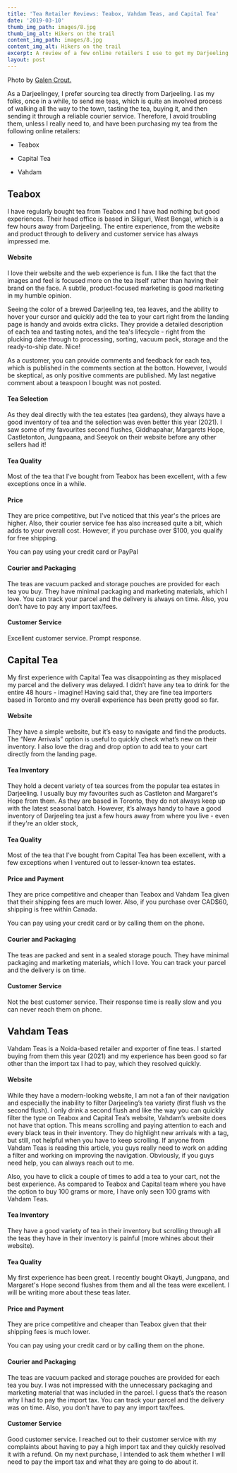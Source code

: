 ```yaml
---
title: 'Tea Retailer Reviews: Teabox, Vahdam Teas, and Capital Tea'
date: '2019-03-10'
thumb_img_path: images/8.jpg
thumb_img_alt: Hikers on the trail
content_img_path: images/8.jpg
content_img_alt: Hikers on the trail
excerpt: A review of a few online retailers I use to get my Darjeeling tea.
layout: post
---
```

Photo by [Galen Crout.](https://unsplash.com/photos/fItRJ7AHak8)

As a Darjeelingey, I prefer sourcing tea directly from Darjeeling. I as my folks, once in a while, to send me teas, which is quite an involved process of walking all the way to the town, tasting the tea, buying it, and then sending it through a reliable courier service. Therefore, I avoid troubling them, unless I really need to, and have been purchasing my tea from the following online retailers:

*   Teabox

*   Capital Tea

*   Vahdam

## Teabox

I have regularly bought tea from Teabox and I have had nothing but good experiences. Their head office is based in Siliguri, West Bengal, which is a few hours away from Darjeeling. The entire experience, from the website and product through to delivery and customer service has always impressed me.

#### Website

I love their website and the web experience is fun. I like the fact that the images and feel is focused more on the tea itself rather than having their brand on the face. A subtle, product-focused marketing is good marketing in my humble opinion. 

Seeing the color of a brewed Darjeeling tea, tea leaves, and the ability to hover your cursor and quickly add the tea to your cart right from the landing page is handy and avoids extra clicks. They provide a detailed description of each tea and tasting notes, and the tea's lifecycle - right from the plucking date through to processing, sorting, vacuum pack, storage and the ready-to-ship date. Nice! 

As a customer, you can provide comments and feedback for each tea, which is published in the comments section at the botton. However, I would be skeptical, as only positive comments are published. My last negative comment about a teaspoon I bought was not posted.

#### Tea Selection

As they deal directly with the tea estates (tea gardens), they always have a good inventory of tea and the selection was even better this year (2021). I saw some of my favourites second flushes, Giddhapahar, Margarets Hope, Castletonton, Jungpaana, and Seeyok on their website before any other sellers had it!

#### Tea Quality

Most of the tea that I’ve bought from Teabox has been excellent, with a few exceptions once in a while. 

#### Price

They are price competitive, but I've noticed that this year's the prices are higher. Also, their courier service fee has also increased quite a bit, which adds to your overall cost. However, if you purchase over $100, you qualify for free shipping.

You can pay using your credit card or PayPal

#### Courier and Packaging

The teas are vacuum packed and storage pouches are provided for each tea you buy. They have minimal packaging and marketing materials, which I love. You can track your parcel and the delivery is always on time. Also, you don’t have to pay any import tax/fees.

#### Customer Service

Excellent customer service. Prompt response.

## Capital Tea

My first experience with Capital Tea was disappointing as they misplaced my parcel and the delivery was delayed. I didn’t have any tea to drink for the entire 48 hours - imagine! Having said that, they are fine tea importers based in Toronto and my overall experience has been pretty good so far.

#### Website

They have a simple website, but it’s easy to navigate and find the products. The “New Arrivals” option is useful to quickly check what’s new on their inventory. I also love the drag and drop option to add tea to your cart directly from the landing page.

#### Tea Inventory

They hold a decent variety of tea sources from the popular tea estates in Darjeeling. I usually buy my favourites such as Castleton and Margaret's Hope from them. As they are based in Toronto, they do not always keep up with the latest seasonal batch. However, it’s always handy to have a good inventory of Darjeeling tea just a few hours away from where you live - even if they're an older stock,


#### Tea Quality

Most of the tea that I’ve bought from Capital Tea has been excellent, with a few exceptions when I ventured out to lesser-known tea estates.

#### Price and Payment

They are price competitive and cheaper than Teabox and Vahdam Tea given that their shipping fees are much lower. Also, if you purchase over CAD$60, shipping is free within Canada.

You can pay using your credit card or by calling them on the phone.

#### Courier and Packaging

The teas are packed and sent in a sealed storage pouch. They have minimal packaging and marketing materials, which I love. You can track your parcel and the delivery is on time. 

#### Customer Service

Not the best customer service. Their response time is really slow and you can never reach them on phone.

## Vahdam Teas

Vahdam Teas is a Noida-based retailer and exporter of fine teas. I started buying from them this year (2021) and my experience has been good so far other than the import tax I had to pay, which they resolved quickly.

#### Website

While they have a modern-looking website, I am not a fan of their navigation and especially the inability to filter Darjeeling’s tea variety (first flush vs the second flush). I only drink a second flush and like the way you can quickly filter the type on Teabox and Capital Tea’s website, Vahdam’s website does not have that option. This means scrolling and paying attention to each and every black teas in their inventory. They do highlight new arrivals with a tag, but still, not helpful when you have to keep scrolling. If anyone from Vahdam Teas is reading this article, you guys really need to work on adding a filter and working on improving the navigation. Obviously, if you guys need help, you can always reach out to me.

Also, you have to click a couple of times to add a tea to your cart, not the best experience. As compared to Teabox and Capital team where you have the option to buy 100 grams or more, I have only seen 100 grams with Vahdam Teas. 

#### Tea Inventory

They have a good variety of tea in their inventory but scrolling through all the teas they have in their inventory is painful (more whines about their website). 

#### Tea Quality

My first experience has been great. I recently bought Okayti, Jungpana, and Margaret's Hope second flushes from them and all the teas were excellent. I will be writing more about these teas later.

#### Price and Payment

They are price competitive and cheaper than Teabox given that their shipping fees is much lower. 

You can pay using your credit card or by calling them on the phone.

#### Courier and Packaging

The teas are vacuum packed and storage pouches are provided for each tea you buy. I was not impressed with the unnecessary packaging and marketing material that was included in the parcel. I guess that’s the reason why I had to pay the import tax. You can track your parcel and the delivery was on time. Also, you don’t have to pay any import tax/fees.

#### Customer Service

Good customer service. I reached out to their customer service with my complaints about having to pay a high import tax and they quickly resolved it with a refund. On my next purchase, I intended to ask them whether I will need to pay the import tax and what they are going to do about it. 
